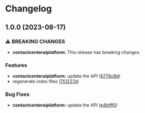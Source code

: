 # Changelog

## 1.0.0 (2023-08-17)


### ⚠ BREAKING CHANGES

* **contactcenteraiplatform:** This release has breaking changes.

### Features

* **contactcenteraiplatform:** update the API ([6778c8d](https://github.com/googleapis/google-api-nodejs-client/commit/6778c8ddfa68638fa79daac0ecfcecfad94668eb))
* regenerate index files ([751227d](https://github.com/googleapis/google-api-nodejs-client/commit/751227d3926c946b5db5edb58f0086e074a61169))


### Bug Fixes

* **contactcenteraiplatform:** update the API ([e4bfff0](https://github.com/googleapis/google-api-nodejs-client/commit/e4bfff0b61696b2744eef4a97f9e22ee2338d46c))

